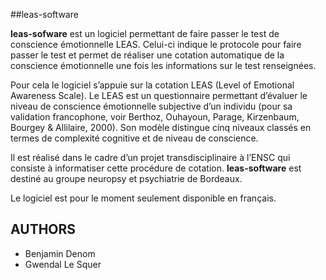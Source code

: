 ##leas-software

__leas-sofware__ est un logiciel permettant de faire passer le test de conscience émotionnelle LEAS.
Celui-ci indique le protocole pour faire passer le test et permet de réaliser une cotation automatique de la conscience émotionnelle une fois les informations sur le test renseignées.

Pour cela le logiciel s’appuie sur la cotation LEAS (Level of Emotional Awareness Scale). Le LEAS est un questionnaire permettant d’évaluer le niveau de conscience émotionnelle subjective d’un individu (pour sa validation francophone, voir Berthoz, Ouhayoun, Parage, Kirzenbaum, Bourgey & Allilaire, 2000).
Son modèle distingue cinq niveaux classés en termes de complexité cognitive et de niveau de conscience.

Il est réalisé dans le cadre d’un projet transdisciplinaire à l’ENSC qui consiste à informatiser cette procédure de cotation. __leas-software__ est destiné au groupe neuropsy et psychiatrie de Bordeaux.

Le logiciel est pour le moment seulement disponible en français.

AUTHORS
-------
* Benjamin Denom
* Gwendal Le Squer
